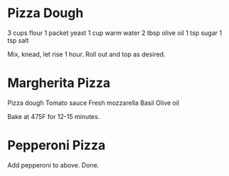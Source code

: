 # Pizza Dough

3 cups flour
1 packet yeast
1 cup warm water
2 tbsp olive oil
1 tsp sugar
1 tsp salt

Mix, knead, let rise 1 hour. Roll out and top as desired.

# Margherita Pizza

Pizza dough
Tomato sauce
Fresh mozzarella
Basil
Olive oil

Bake at 475F for 12-15 minutes.

# Pepperoni Pizza

Add pepperoni to above. Done.